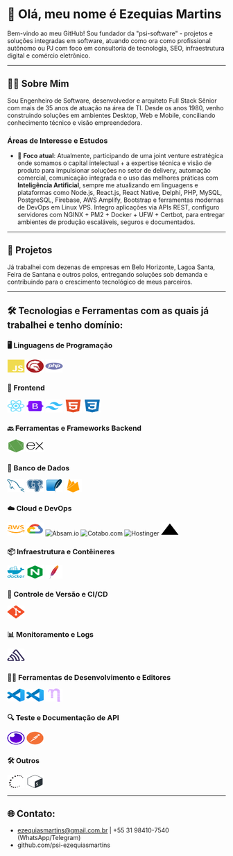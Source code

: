 # 👋 Olá, meu nome é Ezequias Martins

Bem-vindo ao meu GitHub! Sou fundador da "psi-software" - projetos e soluções integradas em software, atuando como ora como profissional autônomo ou PJ com foco em consultoria de tecnologia, SEO, infraestrutura digital e comércio eletrônico. 

---

## 👨‍💻 Sobre Mim

Sou Engenheiro de Software, desenvolvedor e arquiteto Full Stack Sênior com mais de 35 anos de atuação na área de TI. Desde os anos 1980, venho construindo soluções em ambientes Desktop, Web e Mobile, conciliando conhecimento técnico e visão empreendedora.

### Áreas de Interesse e Estudos

- 🤖 **Foco atual**: Atualmente, participando de uma joint venture estratégica onde somamos o capital intelectual + a expertise técnica e visão de produto para impulsionar soluções no setor de delivery, automação comercial, comunicação integrada e o uso das melhores práticas com **Inteligência Artificial**, sempre me atualizando em linguagens e plataformas como Node.js, React.js, React Native, Delphi, PHP, MySQL, PostgreSQL, Firebase, AWS Amplify,  Bootstrap e ferramentas modernas de DevOps em Linux VPS. Integro aplicações via APIs REST, configuro servidores com NGINX + PM2 + Docker + UFW + Certbot, para entregar ambientes de produção escaláveis, seguros e documentados.

---

## 🚀 Projetos

Já trabalhei com dezenas de empresas em Belo Horizonte, Lagoa Santa, Feira de Santana e outros polos, entregando soluções sob demanda e contribuindo para o crescimento tecnológico de meus parceiros.

---

## 🛠️ Tecnologias e Ferramentas com as quais já trabalhei e tenho domínio:

### 🖥️ Linguagens de Programação
<div>
 <img title="JavaScript" alt="JavaScript" height="30" width="40" src="https://raw.githubusercontent.com/devicons/devicon/master/icons/javascript/javascript-plain.svg">
 <img title="Delphi/Object Pascal" alt="Delphi/Object Pascal" height="30" width="40" src="https://raw.githubusercontent.com/devicons/devicon/master/icons/delphi/delphi-plain.svg">
 <img title="PHP" alt="PHP" height="30" width="40" src="https://raw.githubusercontent.com/devicons/devicon/master/icons/php/php-plain.svg">
</div>

### 🎨 Frontend
<div>
 <img title="React" alt="React" height="30" width="40" src="https://raw.githubusercontent.com/devicons/devicon/master/icons/react/react-original.svg">
 <img title="Bootstrap" alt="Bootstrap" height="30" width="40" src="https://raw.githubusercontent.com/devicons/devicon/master/icons/bootstrap/bootstrap-original.svg">
 <img title="Tailwind CSS" alt="Tailwind" height="30" width="40" src="https://raw.githubusercontent.com/devicons/devicon/master/icons/tailwindcss/tailwindcss-original.svg">
 <img title="HTML5" alt="HTML5" height="30" width="40" src="https://raw.githubusercontent.com/devicons/devicon/master/icons/html5/html5-plain.svg">
 <img title="CSS3" alt="CSS3" height="30" width="40" src="https://raw.githubusercontent.com/devicons/devicon/master/icons/css3/css3-plain.svg">
</div>

### 🔙 Ferramentas e Frameworks Backend
<div>
 <img title="NodeJS" alt="NodeJS" height="30" width="40" src="https://raw.githubusercontent.com/devicons/devicon/master/icons/nodejs/nodejs-plain.svg">
 <img title="Express" alt="Express" height="30" width="40" src="https://raw.githubusercontent.com/devicons/devicon/master/icons/express/express-original.svg">
</div>

### 💾 Banco de Dados
<div>
 <img title="MySQL" alt="MySQL" height="30" width="40" src="https://raw.githubusercontent.com/devicons/devicon/master/icons/mysql/mysql-original.svg">
 <img title="PostgreSQL" alt="PostgreSQL" height="30" width="40" src="https://raw.githubusercontent.com/devicons/devicon/master/icons/postgresql/postgresql-plain.svg">
 <img title="SQLite" alt="SQLite" height="30" width="40" src="https://raw.githubusercontent.com/devicons/devicon/master/icons/sqlite/sqlite-original.svg">
 <img title="Firebase" alt="Google Firebase" height="30" width="40" src="https://raw.githubusercontent.com/devicons/devicon/master/icons/firebase/firebase-plain.svg">
</div>

### ☁️ Cloud e DevOps
<div>
 <img title="AWS" alt="AWS" height="30" width="40" src="https://raw.githubusercontent.com/devicons/devicon/master/icons/amazonwebservices/amazonwebservices-plain-wordmark.svg">
 <img title="GCP" alt="Google Cloud" height="30" width="40" src="https://raw.githubusercontent.com/devicons/devicon/master/icons/googlecloud/googlecloud-original.svg">
 <img title="Absam.io" alt="Absam.io" height="30" width="40" src="https://raw.githubusercontent.com/devicons/devicon/master/icons/absam/absam-original.svg">
 <img title="Contabo.com" alt="Cotabo.com" height="30" width="40" src="https://raw.githubusercontent.com/devicons/devicon/master/icons/contabo/contabo-original.svg">
 <img title="Hostinger" alt="Hostinger" height="30" width="40" src="https://raw.githubusercontent.com/devicons/devicon/master/icons/hostinger/hostinger-original.svg">
 <img title="Vercel" alt="Vercel" height="30" width="40" src="https://raw.githubusercontent.com/devicons/devicon/refs/heads/master/icons/vercel/vercel-original.svg">
</div>

### 📦 Infraestrutura e Contêineres
<div>
 <img title="Docker" alt="Docker" height="30" width="40" src="https://raw.githubusercontent.com/devicons/devicon/master/icons/docker/docker-plain-wordmark.svg">
 <img title="NGINX" alt="NGINX" height="30" width="40" src="https://raw.githubusercontent.com/devicons/devicon/master/icons/nginx/nginx-original.svg">
 <img title="Apache" alt="Apache" height="30" width="40" src="https://raw.githubusercontent.com/devicons/devicon/master/icons/apache/apache-original.svg">
</div>

### 🔄 Controle de Versão e CI/CD
<div>
 <img title="Git" alt="Git" height="30" width="40" src="https://raw.githubusercontent.com/devicons/devicon/master/icons/git/git-original.svg">

### 📊 Monitoramento e Logs
<div>
 <img title="Sentry" alt="Sentry" height="30" width="40" src="https://raw.githubusercontent.com/devicons/devicon/master/icons/sentry/sentry-original.svg">
</div>

### 🧑‍💻 Ferramentas de Desenvolvimento e Editores
<div>
 <img title="VSCode" alt="VSCode" height="30" width="40" src="https://raw.githubusercontent.com/devicons/devicon/master/icons/vscode/vscode-original.svg">
 <img title="Notepad++" alt="VSCode" height="30" width="40" src="https://raw.githubusercontent.com/devicons/devicon/master/icons/vscode/vscode-original.svg">
 <img title="Nano" alt="Nano" height="30" width="40" src="https://raw.githubusercontent.com/devicons/devicon/master/icons/nano/nano-plain.svg">
</div>

### 🔍 Teste e Documentação de API
<div>
 <img title="Insomnia" alt="Insomnia" height="30" width="40" src="https://raw.githubusercontent.com/devicons/devicon/master/icons/insomnia/insomnia-original.svg">
 <img title="Postman" alt="Postman" height="30" width="40" src="https://raw.githubusercontent.com/devicons/devicon/master/icons/postman/postman-plain.svg">
</div>

### 🛠️ Outros
<div>
 <img title="SSH" alt="SSH" height="30" width="40" src="https://raw.githubusercontent.com/devicons/devicon/master/icons/ssh/ssh-original.svg">
 <img title="Shell Script" alt="Shell Script" height="30" width="40" src="https://raw.githubusercontent.com/devicons/devicon/master/icons/bash/bash-original.svg">
</div>

---

## 🌐 Contato:

- ezequiasmartins@gmail.com.br | +55 31 98410-7540 (WhatsApp/Telegram)  
- github.com/psi-ezequiasmartins 
